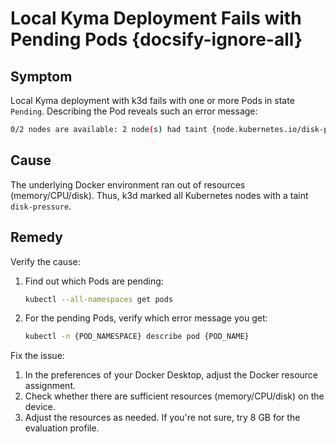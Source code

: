 # Local Kyma Deployment Fails with Pending Pods {docsify-ignore-all}

## Symptom

Local Kyma deployment with k3d fails with one or more Pods in state `Pending`.
Describing the Pod reveals such an error message:

```bash
0/2 nodes are available: 2 node(s) had taint {node.kubernetes.io/disk-pressure: }, that the pod didn't tolerate.
```

## Cause

The underlying Docker environment ran out of resources (memory/CPU/disk).
Thus, k3d marked all Kubernetes nodes with a taint `disk-pressure`.

## Remedy

Verify the cause:

1. Find out which Pods are pending:

   ```bash
   kubectl --all-namespaces get pods
   ```

2. For the pending Pods, verify which error message you get:

   ```bash
   kubectl -n {POD_NAMESPACE} describe pod {POD_NAME}
   ```

Fix the issue:

1. In the preferences of your Docker Desktop, adjust the Docker resource assignment.
2. Check whether there are sufficient resources (memory/CPU/disk) on the device.
3. Adjust the resources as needed. If you're not sure, try 8 GB for the evaluation profile.

